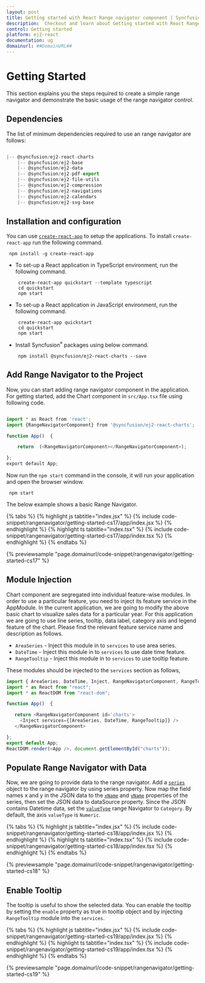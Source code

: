 ```yaml
---
layout: post
title: Getting started with React Range navigator component | Syncfusion
description:  Checkout and learn about Getting started with React Range navigator component of Syncfusion Essential JS 2 and more details.
control: Getting started 
platform: ej2-react
documentation: ug
domainurl: ##DomainURL##
---
```


# Getting Started

This section explains you the steps required to create a simple range navigator and demonstrate the basic usage of the range navigator control.

## Dependencies

The list of minimum dependencies required to use an range navigator are follows:

```javascript

|-- @syncfusion/ej2-react-charts
    |-- @syncfusion/ej2-base
    |-- @syncfusion/ej2-data
    |-- @syncfusion/ej2-pdf-export
    |-- @syncfusion/ej2-file-utils
    |-- @syncfusion/ej2-compression
    |-- @syncfusion/ej2-navigations
    |-- @syncfusion/ej2-calendars
    |-- @syncfusion/ej2-svg-base

```

## Installation and configuration

You can use [`create-react-app`](https://github.com/facebookincubator/create-react-app) to setup the applications.
To install `create-react-app` run the following command.

   ```
    npm install -g create-react-app
   ```

* To set-up a React application in TypeScript environment, run the following command.

    ```
     create-react-app quickstart --template typescript
     cd quickstart
     npm start
   ```
* To set-up a React application in JavaScript environment, run the following command.
   ```
    create-react-app quickstart
    cd quickstart
    npm start
   ```

* Install Syncfusion<sup style="font-size:70%">&reg;</sup> packages using below command.

  ```
   npm install @syncfusion/ej2-react-charts --save
  ```

## Add Range Navigator to the Project

Now, you can start adding range navigator component in the application.
For getting started, add the Chart component in `src/App.tsx` file using following code.

```ts

import * as React from 'react';
import {RangeNavigatorComponent} from '@syncfusion/ej2-react-charts';

function App()  {

    return  (<RangeNavigatorComponent></RangeNavigatorComponent>);

};
export default App;

```

Now run the `npm start` command in the console, it will run your application and open the browser window.

  ```
   npm start
  ```

The below example shows a basic Range Navigator.

{% tabs %}
{% highlight js tabtitle="index.jsx" %}
{% include code-snippet/rangenavigator/getting-started-cs17/app/index.jsx %}
{% endhighlight %}
{% highlight ts tabtitle="index.tsx" %}
{% include code-snippet/rangenavigator/getting-started-cs17/app/index.tsx %}
{% endhighlight %}
{% endtabs %}

 {% previewsample "page.domainurl/code-snippet/rangenavigator/getting-started-cs17" %}

## Module Injection

Chart component are segregated into individual feature-wise modules. In order to use a particular feature, you need to inject its feature service in the AppModule. In the current application, we are going to modify the above basic chart to visualize sales data for a particular year. For this application we are going to use line series, tooltip, data label, category axis and legend feature of the chart. Please find the relevant feature service name and description as follows.

* `AreaSeries` - Inject this module in to `services` to use area series.
* `DateTime` - Inject this module in to `services` to use date time feature.
* `RangeTooltip` - Inject this module in to `services` to use tooltip feature.

These modules should be injected to the `services` section as follows,

 ```javascript
import { AreaSeries, DateTime, Inject, RangeNavigatorComponent, RangeTooltip} from '@syncfusion/ej2-react-charts';
import * as React from "react";
import * as ReactDOM from "react-dom";

function App()  {

    return <RangeNavigatorComponent id='charts'>
      <Inject services={[AreaSeries, DateTime, RangeTooltip]} />
    </RangeNavigatorComponent>

};
export default App;
ReactDOM.render(<App />, document.getElementById("charts"));

 ```

## Populate Range Navigator with Data

Now, we are going to provide data to the range navigator. Add a [`series`](https://ej2.syncfusion.com/react/documentation/api/range-navigator/rangeNavigatorSeriesModel/) object to the range navigator by using series property. Now map the field names x and y in the JSON data to the [`xName`](https://ej2.syncfusion.com/react/documentation/api/range-navigator/rangeNavigatorSeriesModel/#xname) and [`yName`](https://ej2.syncfusion.com/react/documentation/api/range-navigator/rangeNavigatorSeriesModel/#yname) properties of the series, then set the JSON data to dataSource property.
Since the JSON contains Datetime data, set the [`valueType`](https://ej2.syncfusion.com/react/documentation/api/range-navigator/rangeNavigatorModel/#valuetype) range Navigator to `Category`. By default, the axis `valueType` is `Numeric`.

{% tabs %}
{% highlight js tabtitle="index.jsx" %}
{% include code-snippet/rangenavigator/getting-started-cs18/app/index.jsx %}
{% endhighlight %}
{% highlight ts tabtitle="index.tsx" %}
{% include code-snippet/rangenavigator/getting-started-cs18/app/index.tsx %}
{% endhighlight %}
{% endtabs %}

 {% previewsample "page.domainurl/code-snippet/rangenavigator/getting-started-cs18" %}

## Enable Tooltip

The tooltip is useful to show the selected data. You can enable the tooltip by setting the `enable` property as true in tooltip object and by injecting `RangeTooltip` module into the `services`.

{% tabs %}
{% highlight js tabtitle="index.jsx" %}
{% include code-snippet/rangenavigator/getting-started-cs19/app/index.jsx %}
{% endhighlight %}
{% highlight ts tabtitle="index.tsx" %}
{% include code-snippet/rangenavigator/getting-started-cs19/app/index.tsx %}
{% endhighlight %}
{% endtabs %}

 {% previewsample "page.domainurl/code-snippet/rangenavigator/getting-started-cs19" %}